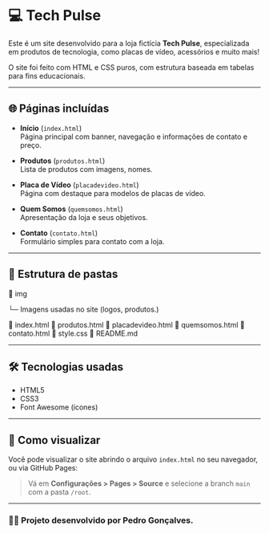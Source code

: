 # 💻 Tech Pulse

Este é um site desenvolvido para a loja fictícia **Tech Pulse**, especializada em produtos de tecnologia, como placas de vídeo, acessórios e muito mais!

O site foi feito com HTML e CSS puros, com estrutura baseada em tabelas para fins educacionais.

---

## 🌐 Páginas incluídas

- **Início** (`index.html`)  
  Página principal com banner, navegação e informações de contato e preço.

- **Produtos** (`produtos.html`)  
  Lista de produtos com imagens, nomes.

- **Placa de Vídeo** (`placadevideo.html`)  
  Página com destaque para modelos de placas de vídeo.

- **Quem Somos** (`quemsomos.html`)  
  Apresentação da loja e seus objetivos.

- **Contato** (`contato.html`)  
  Formulário simples para contato com a loja.

---

## 📂 Estrutura de pastas
📁 img 

└─ Imagens usadas no site (logos, produtos.)

📄 index.html 📄 produtos.html 📄 placadevideo.html 📄 quemsomos.html 📄 contato.html 📄 style.css 📄 README.md


---

## 🛠️ Tecnologias usadas

- HTML5
- CSS3
- Font Awesome (ícones)

---

## 🚀 Como visualizar

Você pode visualizar o site abrindo o arquivo `index.html` no seu navegador, ou via GitHub Pages:

> Vá em **Configurações > Pages > Source** e selecione a branch `main` com a pasta `/root`.

---

### 🧑‍💻 Projeto desenvolvido por Pedro Gonçalves.


